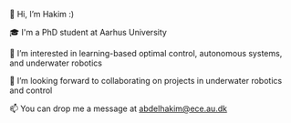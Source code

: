 👋 Hi, I’m Hakim :)

🎓 I'm a PhD student at Aarhus University

👀 I’m interested in learning-based optimal control, autonomous systems, and underwater robotics

💞️ I’m looking forward to collaborating on projects in underwater robotics and control

📫 You can drop me a message at abdelhakim@ece.au.dk
